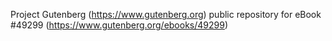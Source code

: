 Project Gutenberg (https://www.gutenberg.org) public repository for eBook #49299 (https://www.gutenberg.org/ebooks/49299)

